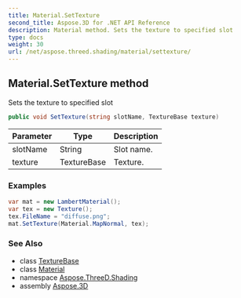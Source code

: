 ```yaml
---
title: Material.SetTexture
second_title: Aspose.3D for .NET API Reference
description: Material method. Sets the texture to specified slot
type: docs
weight: 30
url: /net/aspose.threed.shading/material/settexture/
---
```

## Material.SetTexture method

Sets the texture to specified slot

```csharp
public void SetTexture(string slotName, TextureBase texture)
```

| Parameter | Type | Description |
| --- | --- | --- |
| slotName | String | Slot name. |
| texture | TextureBase | Texture. |

### Examples

```csharp
var mat = new LambertMaterial();
var tex = new Texture();
tex.FileName = "diffuse.png";
mat.SetTexture(Material.MapNormal, tex);
```

### See Also

* class [TextureBase](../../texturebase/)
* class [Material](../)
* namespace [Aspose.ThreeD.Shading](../../../aspose.threed.shading/)
* assembly [Aspose.3D](../../../)


